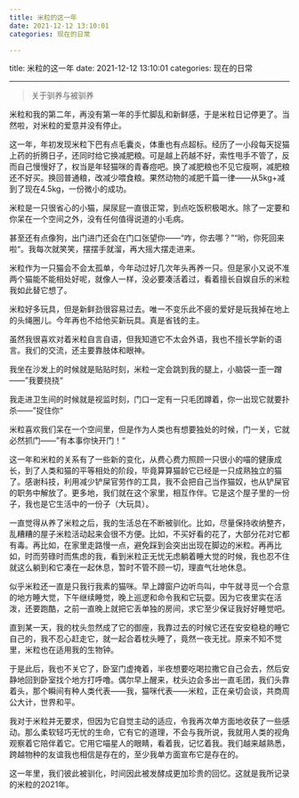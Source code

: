 ```yaml
---
title: 米粒的这一年
date: 2021-12-12 13:10:01
categories: 现在的日常

---
```

title: 米粒的这一年
date: 2021-12-12 13:10:01
categories: 现在的日常


---

> 关于驯养与被驯养

米粒和我的第二年，再没有第一年的手忙脚乱和新鲜感，于是米粒日记停更了。当然啦，对米粒的爱意并没有停止。

这一年，年初发现米粒下巴有点毛囊炎，体重也有点超标。经历了一小段每天捉猫上药的折腾日子，还同时给它换减肥粮。可是越上药越不好，索性甩手不管了，反而自己慢慢好了，权当是年轻猫咪的青春痘吧。换了减肥粮也不见它瘦啊，减肥粮还不好买。换回普通粮，改减少喂食粮。果然动物的减肥千篇一律——从5kg+减到了现在4.5kg，一份微小的成功。

米粒是一只很省心的小猫，屎尿屁一直很正常，到点吃饭积极喝水。除了一定要和你呆在一个空间之外，没有任何值得说道的小毛病。

甚至还有点像狗，出门进门还会在门口张望你——“咋，你去哪？”“哟，你死回来啦“。我每次就笑笑，摆摆手就溜，再大摇大摆走进来。

米粒作为一只猫会不会太孤单，今年动过好几次年头再养一只。但是家小又说不准两个猫能不能相处好呢，就像人一样，没必要凑活着过，看着擅长自娱自乐的米粒我如此替它想了。

米粒好多玩具，但是新鲜劲很容易过去。唯一不变乐此不疲的爱好是玩我掉在地上的头绳圈儿。今年再也不给他买新玩具。真是省钱的主。

虽然我很喜欢对着米粒自言自语，但我知道它不太会外语，我也不擅长学新的语言。我们的交流，还主要靠肢体和眼神。

我坐在沙发上的时候就是贴贴时刻，米粒一定会跳到我的腿上，小脑袋一歪一蹭——”我要挠挠“

我走进卫生间的时候就是视监时刻，门口一定有一只毛团蹲着，你一出现它就要扑杀——”捉住你“

米粒喜欢我们呆在一个空间里，但是作为人类也有想要独处的时候，门一关，它就必然抓门——”有本事你快开门！“

这一年和米粒的关系有了一些新的变化，从费心费力照顾一只很小的喵的健康成长，到了人类和猫的平等相处的阶段，毕竟算算猫龄它已经是一只成熟独立的猫了。感谢科技，利用减少铲屎官劳作的工具，我不会把自己当作猫奴，也从铲屎官的职务中解放了。更多地，我们就在这个家里，相互作伴。它是这个屋子里的一份子，我也是它生活中的一份子（大玩具）。

一直觉得从养了米粒之后，我的生活总在不断被驯化。比如，尽量保持收纳整齐，乱糟糟的屋子米粒活动起来会很不方便。比如，不买好看的花了，大部分花对它都有毒。再比如，在家里走路慢一点，避免踩到会突出出现在脚边的米粒。再再比如，时而劳碌时而焦虑的我，看到米粒正无忧无虑躺着睡大觉的时候，我也忍不住就这么躺到和它凑在一起休息，暂时不管不顾一切，理直气壮地休息。

似乎米粒还一直是只我行我素的猫咪。早上蹲窗户边听鸟叫，中午就寻觅一个合意的地方睡大觉，下午继续睡觉，晚上巡逻和命令我和它玩耍。因为它夜里实在活泼，还要跑酷，之前一直晚上就把它丢单独的房间，求它至少保证我好好睡觉吧。

直到某一天，我的枕头忽然成了它的御座，我靠过去的时候它还在安安稳稳的睡它自己的，我不忍心赶走它，就一起合着枕头睡了，竟然一夜无扰。原来不知不觉里，米粒也在适用我的生物钟。

于是此后，我也不关它了，卧室门虚掩着，半夜想要吃喝拉撒它自己会去，然后安静地回到卧室找个地方打呼噜。偶尔早上醒来，枕头边会多出一直毛团，我们头靠着头，那个瞬间有种人类代表——我，猫咪代表——米粒，正在亲切会谈，共商周公大计，世界和平。

我对于米粒并无要求，但因为它自觉主动的适应，令我再次单方面地收获了一些感动。那么柔软轻巧无忧的生命，它有它的道理，不会与我所说，我就用人类的视角观察着它陪伴着它。它用它喵星人的眼睛，看着我，记忆着我。我们越来越熟悉，跨越物种的友谊我也相信是存在的，至少我单方面宣布它是存在的。

这一年里，我们彼此被驯化，时间因此被发酵成更加珍贵的回忆。这就是我所记录的米粒的2021年。